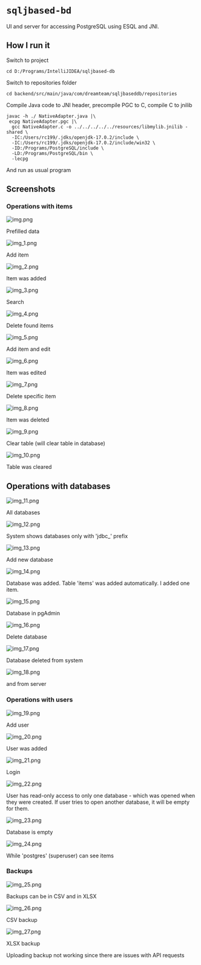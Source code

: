 # ```sqljbased-bd```

UI and server for accessing PostgreSQL using ESQL and JNI.

## How I run it

Switch to project
```shell
cd D:/Programs/IntelliJIDEA/sqljbased-db
```

Switch to repositories folder
```shell
cd backend/src/main/java/com/dreamteam/sqljbaseddb/repositories
```

Compile Java code to JNI header, precompile PGC to C, compile C to jnilib
```shell
javac -h ./ NativeAdapter.java |\
 ecpg NativeAdapter.pgc |\
  gcc NativeAdapter.c -o ../../../../../resources/libmylib.jnilib -shared \
  -IC:/Users/rc199/.jdks/openjdk-17.0.2/include \
  -IC:/Users/rc199/.jdks/openjdk-17.0.2/include/win32 \
  -ID:/Programs/PostgreSQL/include \
  -LD:/Programs/PostgreSQL/bin \
  -lecpg
```

And run as usual program

## Screenshots

### Operations with items

![img.png](screenshots/img.png)

Prefilled data

![img_1.png](screenshots/img_1.png)

Add item

![img_2.png](screenshots/img_2.png)

Item was added

![img_3.png](screenshots/img_3.png)

Search

![img_4.png](screenshots/img_4.png)

Delete found items

![img_5.png](screenshots/img_5.png)

Add item and edit

![img_6.png](screenshots/img_6.png)

Item was edited

![img_7.png](screenshots/img_7.png)

Delete specific item

![img_8.png](screenshots/img_8.png)

Item was deleted

![img_9.png](screenshots/img_9.png)

Clear table (will clear table in database)

![img_10.png](screenshots/img_10.png)

Table was cleared

## Operations with databases

![img_11.png](screenshots/img_11.png)

All databases

![img_12.png](screenshots/img_12.png)

System shows databases only with 'jdbc_' prefix

![img_13.png](screenshots/img_13.png)

Add new database

![img_14.png](screenshots/img_14.png)

Database was added. Table 'items' was added automatically.
I added one item.

![img_15.png](screenshots/img_15.png)

Database in pgAdmin

![img_16.png](screenshots/img_16.png)

Delete database

![img_17.png](screenshots/img_17.png)

Database deleted from system

![img_18.png](screenshots/img_18.png)

and from server

### Operations with users

![img_19.png](screenshots/img_19.png)

Add user

![img_20.png](screenshots/img_20.png)

User was added

![img_21.png](screenshots/img_21.png)

Login

![img_22.png](screenshots/img_22.png)

User has read-only access to only one database - which
was opened when they were created. If user tries to 
open another database, it will be empty for them.

![img_23.png](screenshots/img_23.png)

Database is empty

![img_24.png](screenshots/img_24.png)

While 'postgres' (superuser) can see items

### Backups

![img_25.png](screenshots/img_25.png)

Backups can be in CSV and in XLSX

![img_26.png](screenshots/img_26.png)

CSV backup

![img_27.png](screenshots/img_27.png)

XLSX backup

Uploading backup not working since there are issues
with API requests